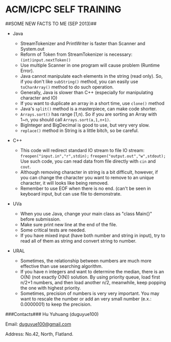 ACM/ICPC SELF TRAINING
============

##SOME NEW FACTS TO ME (SEP 2013)##

* Java
    + StreamTokenizer and PrintWriter is faster than Scanner and System.out
    + Reform of Token from StreamTokenizer is necessary: `(int)input.nextToken()`
    + Use multiple Scanner in one program will cause problem (Runtime Error).
    + Java cannot manipulate each elements in the string (read only). So, if you don't like `subString()` method, you can easily use `toCharArray()` method to do such operation.
    + Generally, Java is slower than C++ (especially for manipulating character and IO)
    + If you want to duplicate an array in a short time, use `clone()` method
    + Java's `split()` method is a masterpiece, can make code shorter.
    + `Arrays.sort()` has range [1,n). So if you are sorting an Array with 1~n, you should call `Arrays.sort(a,1,n+1)`.
    + BigInteger and BigDecimal is good to use, but very very slow.
    + `replace()` method in String is a little bitch, so be careful.
* C++
    + This code will redirect standard IO stream to file IO stream: `freopen("input.in","r",stdin);` `freopen("output.out","w",stdout);` Use such code, you can read data from file directly with `cin` and `cout`.
    + Although removing character in string is a bit difficult, however, if you can change the character you want to remove to an unique character, it will looks like being removed.
    + Remember to use EOF when there is no end. (can't be seen in keyboard input, but can use file to demonstrate.
* UVa
    + When you use Java, change your main class as "class Main{}" before submission.
    + Make sure print new line at the end of the file.
    + Some critical tests are needed.
    + If you have mixed input (have both number and string in input), try to read all of them as string and convert string to number.

* URAL
    + Sometimes, the relationship between numbers are much more effective than use searching algorithm.
    + If you have n integers and want to determine the median, there is an O(N) (not exactly O(N)) solution. By using priority queue, load first n/2+1 numbers, and then load another n/2, meanwhile, keep popping the one with highest priority.
    + Sometimes, precision of numbers is very very important. You may want to rescale the number or add an very small number (e.x.: 0.0000001) to keep the precision.


###Contacts###
Hu Yuhuang (duguyue100)

Email: duguyue100@gmail.com

Address: No.42, North, Flatland.